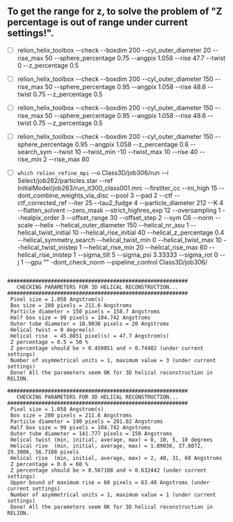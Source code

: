 ## To get the range for z, to solve the problem of "Z percentage is out of range under current settings!".

- [ ] relion_helix_toolbox --check --boxdim 200 --cyl_outer_diameter 20 --rise_max 50 --sphere_percentage 0.75 --angpix 1.058 --rise 47.7 --twist 0 --z_percentage 0.5

- [ ] relion_helix_toolbox --check --boxdim 200 --cyl_outer_diameter 150 --rise_max 50 --sphere_percentage 0.95 --angpix 1.058 --rise 48.6 --twist 0.75 --z_percentage 0.5

- [ ] relion_helix_toolbox --check --boxdim 200 --cyl_outer_diameter 150 --rise_max 50 --sphere_percentage 0.95 --angpix 1.058 --rise 48.6 --twist 0.75 --z_percentage 0.5

- [ ] relion_helix_toolbox --check --boxdim 200 --cyl_outer_diameter 150 --sphere_percentage 0.95 --angpix 1.058 --z_percentage 0.6 --search_sym --twist 10 --twist_min -10 --twist_max 10 --rise 40 --rise_min 2 --rise_max 60

- [ ] `which relion_refine_mpi` --o Class3D/job306/run --i Select/job262/particles.star --ref InitialModel/job263/run_it300_class001.mrc --firstiter_cc --ini_high 15 --dont_combine_weights_via_disc --pool 3 --pad 2  --ctf --ctf_corrected_ref --iter 25 --tau2_fudge 4 --particle_diameter 212 --K 4 --flatten_solvent --zero_mask --strict_highres_exp 12 --oversampling 1 --healpix_order 3 --offset_range 30 --offset_step 2 --sym C6 --norm --scale  --helix --helical_outer_diameter 150 --helical_nr_asu 1 --helical_twist_initial 10 --helical_rise_initial 40 --helical_z_percentage 0.4 --helical_symmetry_search --helical_twist_min 0 --helical_twist_max 10 --helical_twist_inistep 1 --helical_rise_min 20 --helical_rise_max 60 --helical_rise_inistep 1 --sigma_tilt 5 --sigma_psi 3.33333 --sigma_rot 0 --j 1 --gpu "" -dont_check_norm --pipeline_control Class3D/job306/

```

##########################################################
   CHECKING PARAMETERS FOR 3D HELICAL RECONSTRUCTION...
##########################################################
 Pixel size = 1.058 Angstrom(s)
 Box size = 200 pixels = 211.6 Angstroms
 Particle diameter = 150 pixels = 158.7 Angstroms
 Half box size = 99 pixels = 104.742 Angstroms
 Outer tube diameter = 18.9036 pixels = 20 Angstroms
 Helical twist = 0 degree(s)
 Helical rise  = 45.0851 pixel(s) = 47.7 Angstrom(s)
 Z percentage = 0.5 = 50 %
 Z percentage should be > 0.450851 and < 0.74402 (under current settings)
 Number of asymmetrical units = 1, maximum value = 3 (under current settings)
 Done! All the parameters seem OK for 3D helical reconstruction in RELION.

```

```
##########################################################
   CHECKING PARAMETERS FOR 3D HELICAL RECONSTRUCTION...
##########################################################
 Pixel size = 1.058 Angstrom(s)
 Box size = 200 pixels = 211.6 Angstroms
 Particle diameter = 190 pixels = 201.02 Angstroms
 Half box size = 99 pixels = 104.742 Angstroms
 Outer tube diameter = 141.777 pixels = 150 Angstroms
 Helical twist (min, initial, average, max) = 0, 10, 5, 10 degrees
 Helical rise  (min, initial, average, max) = 1.89036, 37.8072, 29.3006, 56.7108 pixels
 Helical rise  (min, initial, average, max) = 2, 40, 31, 60 Angstroms
 Z percentage = 0.6 = 60 %
 Z percentage should be > 0.567108 and < 0.632442 (under current settings)
 Upper bound of maximum rise = 60 pixels = 63.48 Angstroms (under current settings)
 Number of asymmetrical units = 1, maximum value = 1 (under current settings)
 Done! All the parameters seem OK for 3D helical reconstruction in RELION.
```
